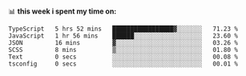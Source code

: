 📊 **this week i spent my time on:**
<!--START_SECTION:waka-->

```text
TypeScript   5 hrs 52 mins   █████████████████▓░░░░░░░   71.23 %
JavaScript   1 hr 56 mins    ██████░░░░░░░░░░░░░░░░░░░   23.60 %
JSON         16 mins         ▓░░░░░░░░░░░░░░░░░░░░░░░░   03.26 %
SCSS         8 mins          ▒░░░░░░░░░░░░░░░░░░░░░░░░   01.80 %
Text         0 secs          ░░░░░░░░░░░░░░░░░░░░░░░░░   00.08 %
tsconfig     0 secs          ░░░░░░░░░░░░░░░░░░░░░░░░░   00.01 %
```

<!--END_SECTION:waka-->
